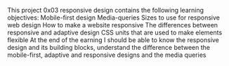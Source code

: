 This project 0x03 responsive design contains the following learning objectives:
Mobile-first design
Media-queries
Sizes to use for responsive web design
How to make a website responsive
The differences between responsive and adaptive design
CSS units that are used to make elements flexible
At the end of the earning I should be able to know the responsive design and its building blocks, understand the difference between the mobile-first, adaptive and responsive designs and the media queries
